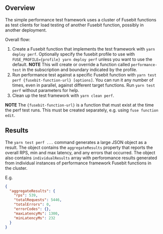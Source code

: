 ## Overview

The simple performance test framework uses a cluster of Fusebit functions as test clients for load testing of another Fusebit function, possibly in another deployment.

Overall flow:

1. Create a Fusebit function that implements the test framework with `yarn deploy perf`. Optionally specify the fusebit profile to use with `FUSE_PROFILE={profile} yarn deploy perf` unless you want to use the default. **NOTE** This will create or override a function called `performance-test` in the subscription and boundary indicated by the profile. 
2. Run performance test against a specific Fusebit function with `yarn test perf {fusebit-function-url} [options]`. You can run it any number of times, even in parallel, against different target functions. Run `yarn test perf` without parameters for help.
3. Clean up the test framework with `yarn clean perf`.

**NOTE** The `{fusebit-function-url}` is a function that must exist at the time the perf test runs. This must be created separately, e.g. using `fuse function edit`.

## Results

The `yarn test perf ...` command generates a large JSON object as a result. The object contains the `aggregateResults` property that reports the overall RPS, min and max latency, and any errors that occurred. The object also contains `individualResults` array with perforomance results generated from individual instances of performance framework Fusebit functions in the cluster.

E.g.

```json
{
  "aggregateResults": {
    "rps": 539,
    "totalRequests": 5446,
    "totalErrors": 0,
    "errorCodes": {},
    "maxLatencyMs": 1300,
    "minLatencyMs": 232
  }
}
```
